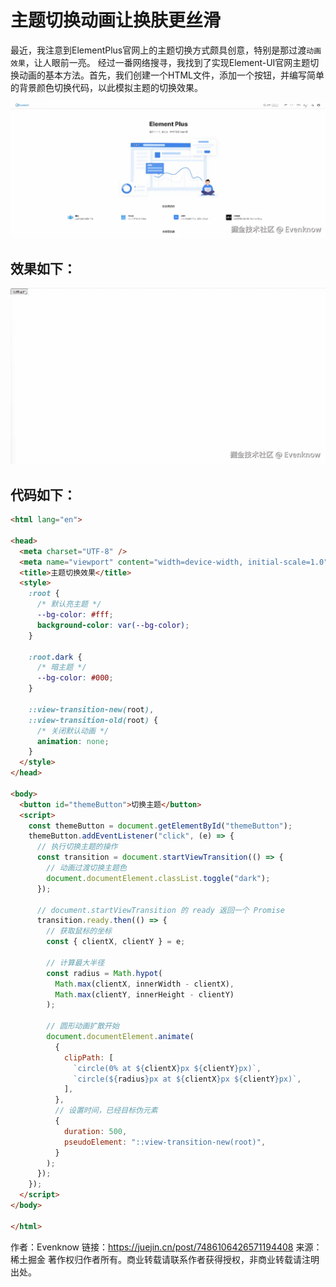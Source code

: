 # 主题切换动画让换肤更丝滑

最近，我注意到ElementPlus官网上的主题切换方式颇具创意，特别是那过渡`动画效果`，让人眼前一亮。
经过一番网络搜寻，我找到了实现Element-UI官网主题切换动画的基本方法。首先，我们创建一个HTML文件，添加一个按钮，并编写简单的背景颜色切换代码，以此模拟主题的切换效果。

![](./images/25b1fc1ae3904b17b2220262685d19ab~tplv-73owjymdk6-jj-mark-v1_0_0_0_0_5o6Y6YeR5oqA5pyv56S-5Yy6IEAgRXZlbmtub3c=_q75.webp)


## 效果如下：
![](./images/7c722fc06f5a4f899b3422bc481c3ba5~tplv-73owjymdk6-jj-mark-v1_0_0_0_0_5o6Y6YeR5oqA5pyv56S-5Yy6IEAgRXZlbmtub3c=_q75.webp)

## 代码如下：
```html
<html lang="en">
 
<head>
  <meta charset="UTF-8" />
  <meta name="viewport" content="width=device-width, initial-scale=1.0" />
  <title>主题切换效果</title>
  <style>
    :root {
      /* 默认亮主题 */
      --bg-color: #fff;
      background-color: var(--bg-color);
    }
 
    :root.dark {
      /* 暗主题 */
      --bg-color: #000;
    }
 
    ::view-transition-new(root),
    ::view-transition-old(root) {
      /* 关闭默认动画 */
      animation: none;
    }
  </style>
</head>
 
<body>
  <button id="themeButton">切换主题</button>
  <script>
    const themeButton = document.getElementById("themeButton");
    themeButton.addEventListener("click", (e) => {
      // 执行切换主题的操作
      const transition = document.startViewTransition(() => {
        // 动画过渡切换主题色
        document.documentElement.classList.toggle("dark");
      });
 
      // document.startViewTransition 的 ready 返回一个 Promise
      transition.ready.then(() => {
        // 获取鼠标的坐标
        const { clientX, clientY } = e;
 
        // 计算最大半径
        const radius = Math.hypot(
          Math.max(clientX, innerWidth - clientX),
          Math.max(clientY, innerHeight - clientY)
        );
 
        // 圆形动画扩散开始
        document.documentElement.animate(
          {
            clipPath: [
              `circle(0% at ${clientX}px ${clientY}px)`,
              `circle(${radius}px at ${clientX}px ${clientY}px)`,
            ],
          },
          // 设置时间，已经目标伪元素
          {
            duration: 500,
            pseudoElement: "::view-transition-new(root)",
          }
        );
      });
    });
  </script>
</body>
 
</html>

```

作者：Evenknow
链接：https://juejin.cn/post/7486106426571194408
来源：稀土掘金
著作权归作者所有。商业转载请联系作者获得授权，非商业转载请注明出处。